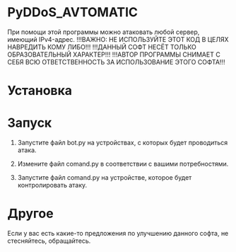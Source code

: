 # PyDDoS_AVTOMATIC
При помощи этой программы можно атаковать любой сервер, имеющий IPv4-адрес.
!!!ВАЖНО: НЕ ИСПОЛЬЗУЙТЕ ЭТОТ КОД В ЦЕЛЯХ НАВРЕДИТЬ КОМУ ЛИБО!!!
!!!ДАННЫЙ СОФТ НЕСЁТ ТОЛЬКО ОБРАЗОВАТЕЛЬНЫЙ ХАРАКТЕР!!!
!!!АВТОР ПРОГРАММЫ СНИМАЕТ С СЕБЯ ВСЮ ОТВЕТСТВЕННОСТЬ ЗА ИСПОЛЬЗОВАНИЕ ЭТОГО СОФТА!!!


# Установка


# Запуск
 
1. Запустите файл bot.py на устройствах, с которых будет проводиться атака. 

2. Измените файл comand.py в соответствии с вашими потребностями. 

3. Запустите файл comand.py на устройстве, которое будет контролировать атаку.



# Другое
Если у вас есть какие-то предложения по улучшению данного софта, не стесняйтесь, обращайтесь.
